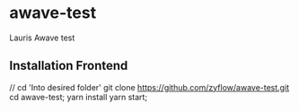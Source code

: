 # awave-test
Lauris Awave test

## Installation Frontend
// cd 'Into desired folder'
git clone https://github.com/zyflow/awave-test.git
cd awave-test;
yarn install
yarn start; 
